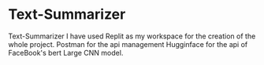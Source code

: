 # Text-Summarizer
Text-Summarizer 
I have used Replit as my workspace for the creation of the whole project.
Postman for the api management 
Hugginface for the api of FaceBook's bert Large CNN model.